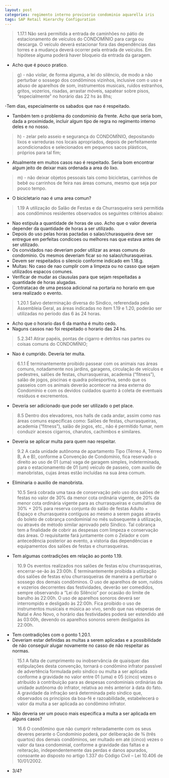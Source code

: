 ```yaml
---
layout: post
categories: regimento interno provisorio condominio aquarella iris
tags: SAP Retail Hierarchy Configuration
---
```


> 1.17.1 Não será permitida a entrada de caminhões no pátio de estacionamento de veículos do CONDOMÍNIO para carga ou descarga. O veículo deverá estacionar fora das dependências das torres e a mudança deverá ocorrer pela entrada de veículos. Em hipótese alguma poderá haver bloqueio da entrada da garagem.

- Acho que é pouco pratico.

> g) - não violar, de forma alguma, a lei do silêncio, de modo a não perturbar o sossego dos
condôminos vizinhos, inclusive com o uso e abuso de aparelhos de som, instrumentos
musicais, ruídos estranhos, gritos, vozerios, risadas, arrastar móveis, sapatear sobre pisos,
“especialmente” no horário das 22 hs às 8hs;

-Tem dias, especialmente os sabados que nao é respeitado.
- Também tem o problema do condominio da frente. Acho que seria bom, dada a proximidade, incluir algum tipo de regra no regimento interno deles e no nosso.

> h) - zelar pelo asseio e segurança do CONDOMÍNIO, depositando lixos e varreduras nos
locais apropriados, depois de perfeitamente acondicionados e selecionados em pequenos
sacos plásticos, próprios para tal fim;

- Atualmente em muitos casos nao é respeitado. Seria bom encontrar algum jeito de deixar mais ordenada a area do lixo.

> m) - não deixar objetos pessoais tais como bicicletas, carrinhos de bebê ou carrinhos de
feira nas áreas comuns, mesmo que seja por pouco tempo.

- O bicicletario nao é uma area comun?

> 1.19 A utilização do Salão de Festas e da Churrasqueira será permitida aos condôminos
residentes observados os seguintes critérios abaixo:

- Nao estipula a quantidade de horas de uso. Acho que o valor deveria depender da quantidade de horas a ser utilizado.
- Depois do uso pelas horas pactadas o salao/churasqueira deve ser entregue em perfeitas condicoes ou melhores nas que estava antes de ser utilizado.
- Os convidados nao deveriam poder utilizar as areas comuns do condominio. Os mesmos deveriam ficar so no salao/churasqueiras.
- Devem ser respeitados o silencio conforme indicado em 1.18.g.
- Multas: No caso de nao cumplir com a limpeza ou no casso que sejam utilizados espacos comunes.
- Verificar de mudar as clausulas para que sejam respeitadas a quantidade de horas alugadas.
- Contratacao de uma pessoa adicional na portaria no horario em que sera realizado o evento.

> 1.20.1 Salvo determinação diversa do Síndico, referendada pela Assembleia Geral, as áreas
indicadas no item 1.19 e 1.20, poderão ser utilizadas no período das 6 às 24 horas.

- Acho que o horario das 6 da manha é muito cedo.
- Naguns cassos nao foi respeitado o horario das 24 hs.

> 5.2.341 Atirar papéis, pontas de cigarro e detritos nas partes ou coisas comuns do
CONDOMÍNIO;

- Nao é cumprido. Deveria ter multa.

> 6.1.1 É terminantemente proibido passear com os animais nas áreas comuns, notadamente
nos jardins, garagens, circulação de veículos e pedestres, salões de festas, churrasqueiras,
academia (“fitness”), salão de jogos, piscinas e quadra poliesportiva, sendo que os passeios
com os animais deverão acontecer na área externa do Condomínio e com os devidos
cuidados quanto à coleta de eventuais resíduos e excrementos.

- Deveria ser adicionado que pode ser utilizado o pet place.

> 8.5 Dentro dos elevadores, nos halls de cada andar, assim como nas áreas comuns
específicas como: Salões de festas, churrasqueiras, academia (“fitness”), salão de jogos, etc.,
não é permitido fumar, nem conduzir acesos cigarros, charutos, cachimbos e similares.

- Deveria se aplicar multa para quem nao respeitar.

> 9.2 A cada unidade autônoma de apartamento Tipo (Térreo A, Térreo B, A e B),
conforme a Convenção de Condomínio, fica reservado o direito ao uso de 01 (uma) vaga
de garagem simples, indeterminada, para o estacionamento de 01 (um) veículo de passeio,
com auxílio de manobristas, cujas áreas estão incluídas na sua área comum.

- Eliminaria o auxilio de manobrista.

> 10.5 Será cobrada uma taxa de conservação pelo uso dos salões de festas no valor de 30%
da menor cota ordinária vigente, de 20% da menor cota ordinária vigente para as
churrasqueiras e cumulativa de 30% + 20% para reserva conjunta do salão de festas Adulto + Espaço e churrasqueira contíguos ao mesmo a serem pagas através do boleto de
cobrança condominial no mês subsequente à utilização, ou através de método similar
aprovado pelo Síndico. Tal cobrança tem a finalidade de cobrir as despesas com limpeza e
conservação das áreas. O requisitante fará juntamente com o Zelador e com antecedência
posterior ao evento, a vistoria das dependências e equipamentos dos salões de festas e
churrasqueiras.

- Tem algumas contradições em relação ao ponto 1.19.

> 10.9 Os eventos realizados nos salões de festas e/ou churrasqueiras, encerrar-se-ão às
23:00h. É terminantemente proibida a utilização dos salões de festas e/ou churrasqueiras
de maneira a perturbar o sossego dos demais condôminos. O uso de aparelhos de som,
ruídos e vozerios decorrentes das festividades, deverão ser comedidos, sempre observando
a “Lei do Silêncio” por ocasião do limite de barulho às 22:00h. O uso de aparelhos sonoros
deverá ser interrompido e desligado às 22:00h. Fica proibido o uso de instrumentos
musicais e música ao vivo, sendo que nas vésperas de Natal e Ano Novo, o horário das
festividades poderá ser estendido até às 03:00h, devendo os aparelhos sonoros serem
desligados às 22:00h.

- Tem contradições com o ponto 1.20.1.
- Deveriam estar definidas as multas a serem aplicadas e a possibilidade de não conseguir alugar novamente no casso de não respeitar as normas.

> 15.1 A falta de cumprimento ou inobservância de quaisquer das estipulações desta
convenção, tornará o condômino infrator passível de advertência formulada pelo síndico
ou multa a ser aplicada conforme a gravidade no valor entre 01 (uma) e 05 (cinco) vezes o
atribuído à contribuição para as despesas condominiais ordinárias da unidade autônoma do
infrator, relativa ao mês anterior à data do fato. A gravidade da infração será determinada
pelo síndico que, observados os princípios da boa-fé e razoabilidade, estabelecerá o valor
da multa a ser aplicada ao condômino infrator.

- Não deveria ser um pouco mais especifica a multa a ser aplicada em alguns casos?

> 16.6 O condômino que não cumprir reiteradamente com os seus deveres perante o
Condomínio poderá, por deliberação de ¾ (três quartos) dos demais condôminos, ser
multado em até (cinco) vezes o valor da taxa condominial, conforme a gravidade das faltas
e a reiteração, independentemente das perdas e danos apurados, consoante ao disposto no
artigo 1.337 do Código Civil – Lei 10.406 de 10/01/2002.

- 3/4?
